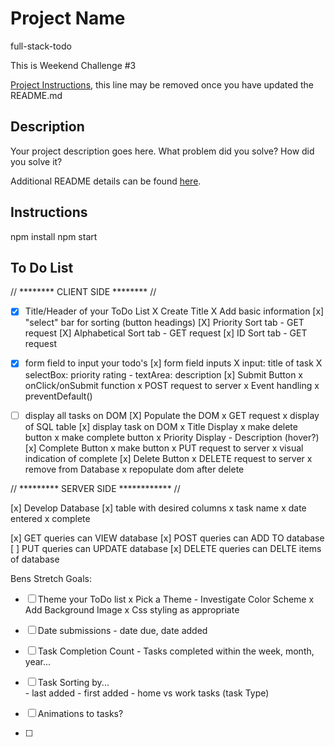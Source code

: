 # Project Name

full-stack-todo 

This is Weekend Challenge #3

[Project Instructions](./INSTRUCTIONS.md), this line may be removed once you have updated the README.md

## Description

Your project description goes here. What problem did you solve? How did you solve it?

Additional README details can be found [here](https://github.com/PrimeAcademy/readme-template/blob/master/README.md).

## Instructions

npm install
npm start

## To Do List

 
 // ********   CLIENT SIDE   ******** // 

 - [x] Title/Header of your ToDo List
        X Create Title
        X Add basic information
        [x] "select" bar for sorting (button headings)
            [X] Priority Sort tab
                - GET request
            [X] Alphabetical Sort tab
                - GET request
            [x] ID Sort tab
                - GET request

 - [x] form field to input your todo's
        [x] form field inputs
            X input: title of task
            X selectBox: priority rating
            - textArea: description 
        [x] Submit Button
            x onClick/onSubmit function
            x POST request to server
            x Event handling
            x preventDefault()

 - [ ] display all tasks on DOM
        [X] Populate the DOM
            x GET request
            x display of SQL table
        [x] display task on DOM
            x Title Display
            x make delete button
            x make complete button
            x Priority Display
            - Description (hover?)
            [x] Complete Button
                x make button
                x PUT request to server
                x visual indication of complete
            [x] Delete Button
                x DELETE request to server
                x remove from Database
                x repopulate dom after delete

// *********   SERVER SIDE   ************ //

[x] Develop Database
    [x] table with desired columns
        x task name
        x date entered
        x complete
        
[x] GET queries can VIEW database
[x] POST queries can ADD TO database
[ ] PUT queries can UPDATE database
[x] DELETE queries can DELTE items of database

 



Bens Stretch Goals:

- [ ] Theme your ToDo list
        x Pick a Theme
        - Investigate Color Scheme
        x Add Background Image
        x Css styling as appropriate

 - [ ] Date submissions
        - date due, date added
 - [ ] Task Completion Count
        - Tasks completed within the week, month, year...
 - [ ] Task Sorting by...  
        - last added
        - first added
        - home vs work tasks (task Type)
 - [ ] Animations to tasks?
 - [ ] 

 

